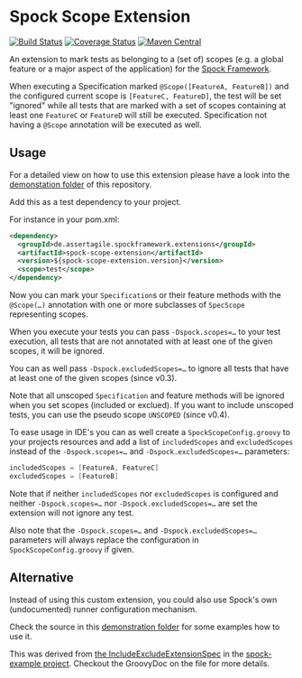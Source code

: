 Spock Scope Extension
=====================

[![Build Status](https://travis-ci.org/mkutz/spock-scope-extension.svg?branch=master)](https://travis-ci.org/mkutz/spock-scope-extension) [![Coverage Status](https://img.shields.io/coveralls/mkutz/spock-scope-extension.svg)](https://coveralls.io/r/mkutz/spock-scope-extension) [![Maven Central](https://img.shields.io/maven-central/v/de.assertagile.spockframework.extensions/spock-scope-extension.svg)](http://search.maven.org/#search%7Cga%7C1%7Ca%3A%22spock-scope-extension%22)

An extension to mark tests as belonging to a (set of) scopes (e.g. a global feature or a major aspect of the application) for the [Spock Framework](http://spockframework.org/).

When executing a Specification marked `@Scope([FeatureA, FeatureB])` and the configured current scope is `[FeatureC, FeatureD]`, the test will be set "ignored" while all tests that are marked with a set of scopes containing at least one `FeatureC` or `FeatureD` will still be executed. Specification not having a `@Scope` annotation will be executed as well.

Usage
-----

For a detailed view on how to use this extension please have a look into the [demonstation folder](https://github.com/mkutz/spock-scope-extension/tree/master/demonstration) of this repository.

Add this as a test dependency to your project.

For instance in your pom.xml:
```xml
<dependency>
  <groupId>de.assertagile.spockframework.extensions</groupId>
  <artifactId>spock-scope-extension</artifactId>
  <version>${spock-scope-extension.version}</version>
  <scope>test</scope>
</dependency>
```

Now you can mark your `Specification`s or their feature methods with the `@Scope(…)` annotation with one or more subclasses of `SpecScope` representing scopes.

When you execute your tests you can pass `-Dspock.scopes=…` to your test execution, all tests that are not annotated with at least one of the given scopes, it will be ignored.

You can as well pass `-Dspock.excludedScopes=…` to ignore all tests that have at least one of the given scopes (since v0.3).

Note that all unscoped `Specification` and feature methods will be ignored when you set scopes (included or exclued). If you want to include unscoped tests, you can use the pseudo scope `UNSCOPED` (since v0.4).

To ease usage in IDE's you can as well create a `SpockScopeConfig.groovy` to your projects resources and add a list of `includedScopes` and `excludedScopes` instead of the `-Dspock.scopes=…` and `-Dspock.excludedScopes=…` parameters:
```groovy
includedScopes = [FeatureA, FeatureC]
excludedScopes = [FeatureB]
```

Note that if neither `includedScopes` nor `excludedScopes` is configured and neither `-Dspock.scopes=…` nor `-Dspock.excludedScopes=…` are set the extension will not ignore any test.

Also note that the `-Dspock.scopes=…` and `-Dspock.excludedScopes=…` parameters will always replace the configuration in `SpockScopeConfig.groovy` if given.

Alternative
-----------

Instead of using this custom extension, you could also use Spock's own (undocumented) runner configuration mechanism.

Check the source in this [demonstration folder](https://github.com/mkutz/spock-scope-extension/tree/master/demonstration-no-extension) for some examples how to use it.

This was derived from [the IncludeExcludeExtensionSpec](https://github.com/spockframework/spock-example/blob/master/src/test/groovy/IncludeExcludeExtensionSpec.groovy) in the [spock-example project](https://github.com/spockframework/spock-example). Checkout the GroovyDoc on the file for more details.